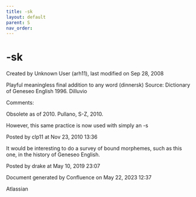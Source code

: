 ```yaml
---
title: -sk
layout: default
parent: S
nav_order:
---
```


# -sk

Created by  Unknown User (arh11), last modified on Sep 28, 2008

Playful meaningless final addition to any word (dinnersk) Source: Dictionary of Geneseo English 1996. Dilluvio

Comments:

Obsolete as of 2010. Pullano, S-Z, 2010.

However, this same practice is now used with simply an -s

Posted by clp11 at Nov 23, 2010 13:36

It would be interesting to do a survey of bound morphemes, such as this one, in the history of Geneseo English.

Posted by drake at May 10, 2019 23:07

Document generated by Confluence on May 22, 2023 12:37

Atlassian
